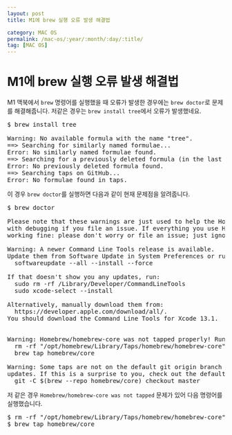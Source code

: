 ```yaml
---
layout: post
title: M1에 brew 실행 오류 발생 해결법

category: MAC OS
permalink: /mac-os/:year/:month/:day/:title/
tag: [MAC OS]
---
```

# M1에 brew 실행 오류 발생 해결법

M1 맥북에서 `brew` 명령어를 실행했을 때 오류가 발생한 경우에는 `brew doctor`로 문제를 해결해줍니다.
저같은 경우는 `brew install tree`에서 오류가 발생했네요.

<pre class="prettyprint">
$ brew install tree

Warning: No available formula with the name "tree".
==> Searching for similarly named formulae...
Error: No similarly named formulae found.
==> Searching for a previously deleted formula (in the last month)...
Error: No previously deleted formula found.
==> Searching taps on GitHub...
Error: No formulae found in taps.
</pre>

이 경우 `brew doctor`를 실행하면 다음과 같이 현재 문제점을 알려줍니다.

<pre class="prettyprint">
$ brew doctor

Please note that these warnings are just used to help the Homebrew maintainers
with debugging if you file an issue. If everything you use Homebrew for is
working fine: please don't worry or file an issue; just ignore this. Thanks!

Warning: A newer Command Line Tools release is available.
Update them from Software Update in System Preferences or run:
  softwareupdate --all --install --force

If that doesn't show you any updates, run:
  sudo rm -rf /Library/Developer/CommandLineTools
  sudo xcode-select --install

Alternatively, manually download them from:
  https://developer.apple.com/download/all/.
You should download the Command Line Tools for Xcode 13.1.


Warning: Homebrew/homebrew-core was not tapped properly! Run:
  rm -rf "/opt/homebrew/Library/Taps/homebrew/homebrew-core"
  brew tap homebrew/core

Warning: Some taps are not on the default git origin branch and may not receive
updates. If this is a surprise to you, check out the default branch with:
  git -C $(brew --repo homebrew/core) checkout master
</pre>

저 같은 경우 `Homebrew/homebrew-core was not tapped` 문제가 있어 다음 명령어를 실행했습니다.

<pre class="prettyprint">
$ rm -rf "/opt/homebrew/Library/Taps/homebrew/homebrew-core"
$ brew tap homebrew/core
</pre>